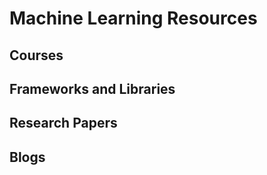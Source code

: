 # Machine Learning Resources

## Courses

## Frameworks and Libraries

## Research Papers

## Blogs
